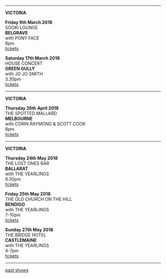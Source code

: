 * * * * *

**VICTORIA**

**Friday 9th March 2018**\
SOOKI LOUNGE\
**BELGRAVE**  
with PONY FACE    
8pm  
[tickets](https://sookilounge.oztix.com.au/Default.aspx?Event=83646)  

**Saturday 17th March 2018**\
HOUSE CONCERT\
**GREEN GULLY**  
with JO JO SMITH    
3.30pm  
[tickets](https://www.trybooking.com/TYGF)  

* * * * *

**VICTORIA**

**Thursday 26th April 2018**\
THE SPOTTED MALLARD\
**MELBOURNE**  
with CORIN RAYMOND & SCOTT COOK    
8pm  
[tickets](http://www.moshtix.com.au/v2/event/corin-raymond-can-lucie-thorne-and-scott-cook-can-with-special-guest-liz-f/101047)  
  
* * * * *

**VICTORIA**

**Thursday 24th May 2018**\
THE LOST ONES BAR\
**BALLARAT**  
with THE YEARLINGS    
8.30pm  
[tickets](https://www.tickettailor.com/events/thelostonesgallerybasementbar/148419)  

**Friday 25th May 2018**\
THE OLD CHURCH ON THE HILL\
**BENDIGO**  
with THE YEARLINGS    
7-10pm  
[tickets](http://www.trybooking.com/UIZK)  

**Sunday 27th May 2018**\
THE BRIDGE HOTEL\
**CASTLEMAINE**  
with THE YEARLINGS    
4-7pm  
[tickets](http://www.trybooking.com/UIZC)  

* * * * *


[past shows](?p=shows/archive/)